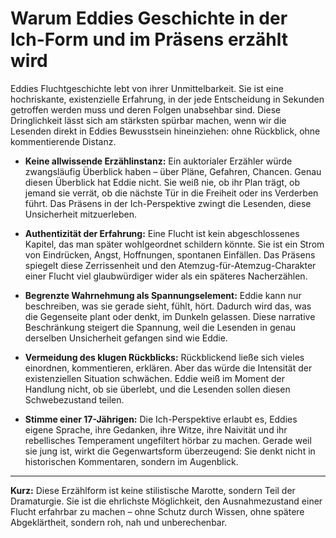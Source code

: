 # Warum Eddies Geschichte in der Ich-Form und im Präsens erzählt wird

Eddies Fluchtgeschichte lebt von ihrer Unmittelbarkeit. Sie ist eine hochriskante, existenzielle Erfahrung, in der jede Entscheidung in Sekunden getroffen werden muss und deren Folgen unabsehbar sind. Diese Dringlichkeit lässt sich am stärksten spürbar machen, wenn wir die Lesenden direkt in Eddies Bewusstsein hineinziehen: ohne Rückblick, ohne kommentierende Distanz.

- **Keine allwissende Erzählinstanz:**
  Ein auktorialer Erzähler würde zwangsläufig Überblick haben – über Pläne, Gefahren, Chancen. Genau diesen Überblick hat Eddie nicht. Sie weiß nie, ob ihr Plan trägt, ob jemand sie verrät, ob die nächste Tür in die Freiheit oder ins Verderben führt. Das Präsens in der Ich-Perspektive zwingt die Lesenden, diese Unsicherheit mitzuerleben.

- **Authentizität der Erfahrung:**
  Eine Flucht ist kein abgeschlossenes Kapitel, das man später wohlgeordnet schildern könnte. Sie ist ein Strom von Eindrücken, Angst, Hoffnungen, spontanen Einfällen. Das Präsens spiegelt diese Zerrissenheit und den Atemzug-für-Atemzug-Charakter einer Flucht viel glaubwürdiger wider als ein späteres Nacherzählen.

- **Begrenzte Wahrnehmung als Spannungselement:**
  Eddie kann nur beschreiben, was sie gerade sieht, fühlt, hört. Dadurch wird das, was die Gegenseite plant oder denkt, im Dunkeln gelassen. Diese narrative Beschränkung steigert die Spannung, weil die Lesenden in genau derselben Unsicherheit gefangen sind wie Eddie.

- **Vermeidung des klugen Rückblicks:**
  Rückblickend ließe sich vieles einordnen, kommentieren, erklären. Aber das würde die Intensität der existenziellen Situation schwächen. Eddie weiß im Moment der Handlung nicht, ob sie überlebt, und die Lesenden sollen diesen Schwebezustand teilen.

- **Stimme einer 17-Jährigen:**
  Die Ich-Perspektive erlaubt es, Eddies eigene Sprache, ihre Gedanken, ihre Witze, ihre Naivität und ihr rebellisches Temperament ungefiltert hörbar zu machen. Gerade weil sie jung ist, wirkt die Gegenwartsform überzeugend: Sie denkt nicht in historischen Kommentaren, sondern im Augenblick.

---

**Kurz:** Diese Erzählform ist keine stilistische Marotte, sondern Teil der Dramaturgie. Sie ist die ehrlichste Möglichkeit, den Ausnahmezustand einer Flucht erfahrbar zu machen – ohne Schutz durch Wissen, ohne spätere Abgeklärtheit, sondern roh, nah und unberechenbar.
